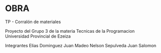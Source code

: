 # OBRA
TP - Corralón de materiales

Proyecto del Grupo 3 de la materia Tecnicas de la Programacion
Universidad Provincial de Ezeiza

Integrantes
Elias Dominguez
Juan Madeo
Nelson Sepulveda
Juan Salomon
